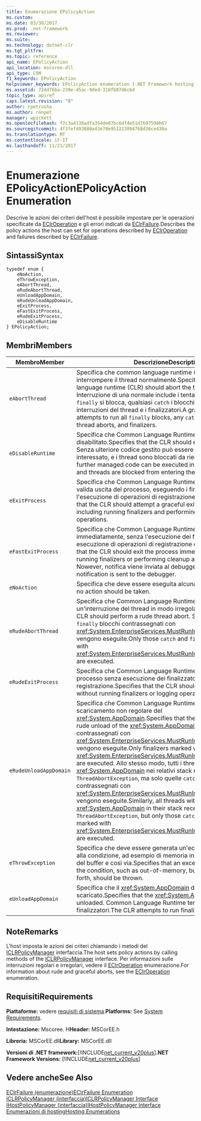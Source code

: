 ```yaml
---
title: Enumerazione EPolicyAction
ms.custom: 
ms.date: 03/30/2017
ms.prod: .net-framework
ms.reviewer: 
ms.suite: 
ms.technology: dotnet-clr
ms.tgt_pltfrm: 
ms.topic: reference
api_name: EPolicyAction
api_location: mscoree.dll
api_type: COM
f1_keywords: EPolicyAction
helpviewer_keywords: EPolicyAction enumeration [.NET Framework hosting]
ms.assetid: 72dd76ba-239e-45ac-9ded-318fb07d6c6d
topic_type: apiref
caps.latest.revision: "8"
author: rpetrusha
ms.author: ronpet
manager: wpickett
ms.openlocfilehash: f2c3a4138adfa354de07bc6df4e51d7697598b67
ms.sourcegitcommit: 4f3fef493080a43e70e951223894768d36ce430a
ms.translationtype: MT
ms.contentlocale: it-IT
ms.lasthandoff: 11/21/2017
---
```

# <a name="epolicyaction-enumeration"></a><span data-ttu-id="036fb-102">Enumerazione EPolicyAction</span><span class="sxs-lookup"><span data-stu-id="036fb-102">EPolicyAction Enumeration</span></span>
<span data-ttu-id="036fb-103">Descrive le azioni dei criteri dell'host è possibile impostare per le operazioni specificate da [EClrOperation](../../../../docs/framework/unmanaged-api/hosting/eclroperation-enumeration.md) e gli errori indicati da [EClrFailure](../../../../docs/framework/unmanaged-api/hosting/eclrfailure-enumeration.md).</span><span class="sxs-lookup"><span data-stu-id="036fb-103">Describes the policy actions the host can set for operations described by [EClrOperation](../../../../docs/framework/unmanaged-api/hosting/eclroperation-enumeration.md) and failures described by [EClrFailure](../../../../docs/framework/unmanaged-api/hosting/eclrfailure-enumeration.md).</span></span>  
  
## <a name="syntax"></a><span data-ttu-id="036fb-104">Sintassi</span><span class="sxs-lookup"><span data-stu-id="036fb-104">Syntax</span></span>  
  
```  
typedef enum {  
    eNoAction,  
    eThrowException,  
    eAbortThread,  
    eRudeAbortThread,  
    eUnloadAppDomain,  
    eRudeUnloadAppDomain,  
    eExitProcess,  
    eFastExitProcess,  
    eRudeExitProcess,  
    eDisableRuntime  
} EPolicyAction;  
```  
  
## <a name="members"></a><span data-ttu-id="036fb-105">Membri</span><span class="sxs-lookup"><span data-stu-id="036fb-105">Members</span></span>  
  
|<span data-ttu-id="036fb-106">Membro</span><span class="sxs-lookup"><span data-stu-id="036fb-106">Member</span></span>|<span data-ttu-id="036fb-107">Descrizione</span><span class="sxs-lookup"><span data-stu-id="036fb-107">Description</span></span>|  
|------------|-----------------|  
|`eAbortThread`|<span data-ttu-id="036fb-108">Specifica che common language runtime (CLR) deve interrompere il thread normalmente.</span><span class="sxs-lookup"><span data-stu-id="036fb-108">Specifies that the common language runtime (CLR) should abort the thread gracefully.</span></span> <span data-ttu-id="036fb-109">Interruzione di una normale include i tentativi di eseguire tutti `finally` si blocca, qualsiasi `catch` i blocchi correlati alle interruzioni del thread e i finalizzatori.</span><span class="sxs-lookup"><span data-stu-id="036fb-109">A graceful abort includes attempts to run all `finally` blocks, any `catch` blocks related to thread aborts, and finalizers.</span></span>|  
|`eDisableRuntime`|<span data-ttu-id="036fb-110">Specifica che Common Language Runtime deve essere stato disabilitato.</span><span class="sxs-lookup"><span data-stu-id="036fb-110">Specifies that the CLR should enter a disabled state.</span></span> <span data-ttu-id="036fb-111">Senza ulteriore codice gestito può essere eseguito nel processo interessato, e i thread sono bloccati da rientrano nel CLR.</span><span class="sxs-lookup"><span data-stu-id="036fb-111">No further managed code can be executed in the affected process, and threads are blocked from entering the CLR.</span></span>|  
|`eExitProcess`|<span data-ttu-id="036fb-112">Specifica che Common Language Runtime deve tentare una valida uscita del processo, eseguendo i finalizzatori e l'esecuzione di operazioni di registrazione e di pulizia.</span><span class="sxs-lookup"><span data-stu-id="036fb-112">Specifies that the CLR should attempt a graceful exit of the process, including running finalizers and performing cleanup and logging operations.</span></span>|  
|`eFastExitProcess`|<span data-ttu-id="036fb-113">Specifica che Common Language Runtime si chiude il processo immediatamente, senza l'esecuzione dei finalizzatori o esecuzione di operazioni di registrazione e di pulizia.</span><span class="sxs-lookup"><span data-stu-id="036fb-113">Specifies that the CLR should exit the process immediately, without running finalizers or performing cleanup and logging operations.</span></span> <span data-ttu-id="036fb-114">Nowever, notifica viene inviata al debugger.</span><span class="sxs-lookup"><span data-stu-id="036fb-114">Nowever, notification is sent to the debugger.</span></span>|  
|`eNoAction`|<span data-ttu-id="036fb-115">Specifica che deve essere eseguita alcuna azione.</span><span class="sxs-lookup"><span data-stu-id="036fb-115">Specifies that no action should be taken.</span></span>|  
|`eRudeAbortThread`|<span data-ttu-id="036fb-116">Specifica che Common Language Runtime deve eseguire un'interruzione del thread in modo irregolare.</span><span class="sxs-lookup"><span data-stu-id="036fb-116">Specifies that the CLR should perform a rude thread abort.</span></span> <span data-ttu-id="036fb-117">Solo quelli `catch` e `finally` blocchi contrassegnati con <xref:System.EnterpriseServices.MustRunInClientContextAttribute> vengono eseguite.</span><span class="sxs-lookup"><span data-stu-id="036fb-117">Only those `catch` and `finally` blocks marked with <xref:System.EnterpriseServices.MustRunInClientContextAttribute> are executed.</span></span>|  
|`eRudeExitProcess`|<span data-ttu-id="036fb-118">Specifica che Common Language Runtime deve uscire dal processo senza esecuzione dei finalizzatori o operazioni di registrazione.</span><span class="sxs-lookup"><span data-stu-id="036fb-118">Specifies that the CLR should exit the process without running finalizers or logging operations.</span></span>|  
|`eRudeUnloadAppDomain`|<span data-ttu-id="036fb-119">Specifica che Common Language Runtime deve eseguire uno scaricamento non regolare del <xref:System.AppDomain>.</span><span class="sxs-lookup"><span data-stu-id="036fb-119">Specifies that the CLR should perform a rude unload of the <xref:System.AppDomain>.</span></span> <span data-ttu-id="036fb-120">Solo i finalizzatori contrassegnati con <xref:System.EnterpriseServices.MustRunInClientContextAttribute> vengono eseguite.</span><span class="sxs-lookup"><span data-stu-id="036fb-120">Only finalizers marked with <xref:System.EnterpriseServices.MustRunInClientContextAttribute> are executed.</span></span> <span data-ttu-id="036fb-121">Allo stesso modo, tutti i thread con questo <xref:System.AppDomain> nei relativi stack ricevere un `ThreadAbortException`, ma solo quelle `catch` e `finally` blocchi contrassegnati con <xref:System.EnterpriseServices.MustRunInClientContextAttribute> vengono eseguite.</span><span class="sxs-lookup"><span data-stu-id="036fb-121">Similarly, all threads with this <xref:System.AppDomain> in their stack receive a `ThreadAbortException`, but only those `catch` and `finally` blocks marked with <xref:System.EnterpriseServices.MustRunInClientContextAttribute> are executed.</span></span>|  
|`eThrowException`|<span data-ttu-id="036fb-122">Specifica che deve essere generata un'eccezione appropriata alla condizione, ad esempio di memoria insufficiente, overflow del buffer e così via.</span><span class="sxs-lookup"><span data-stu-id="036fb-122">Specifies that an exception appropriate to the condition, such as out-of-memory, buffer overflow, and so forth, should be thrown.</span></span>|  
|`eUnloadAppDomain`|<span data-ttu-id="036fb-123">Specifica che il <xref:System.AppDomain> deve essere scaricato.</span><span class="sxs-lookup"><span data-stu-id="036fb-123">Specifies that the <xref:System.AppDomain> should be unloaded.</span></span> <span data-ttu-id="036fb-124">Common Language Runtime tenta di eseguire i finalizzatori.</span><span class="sxs-lookup"><span data-stu-id="036fb-124">The CLR attempts to run finalizers.</span></span>|  
  
## <a name="remarks"></a><span data-ttu-id="036fb-125">Note</span><span class="sxs-lookup"><span data-stu-id="036fb-125">Remarks</span></span>  
 <span data-ttu-id="036fb-126">L'host imposta le azioni dei criteri chiamando i metodi del [ICLRPolicyManager](../../../../docs/framework/unmanaged-api/hosting/iclrpolicymanager-interface.md) interfaccia.</span><span class="sxs-lookup"><span data-stu-id="036fb-126">The host sets policy actions by calling methods of the [ICLRPolicyManager](../../../../docs/framework/unmanaged-api/hosting/iclrpolicymanager-interface.md) interface.</span></span> <span data-ttu-id="036fb-127">Per informazioni sulle interruzioni regolari e irregolari, vedere il [EClrOperation](../../../../docs/framework/unmanaged-api/hosting/eclroperation-enumeration.md) enumerazione.</span><span class="sxs-lookup"><span data-stu-id="036fb-127">For information about rude and graceful aborts, see the [EClrOperation](../../../../docs/framework/unmanaged-api/hosting/eclroperation-enumeration.md) enumeration.</span></span>  
  
## <a name="requirements"></a><span data-ttu-id="036fb-128">Requisiti</span><span class="sxs-lookup"><span data-stu-id="036fb-128">Requirements</span></span>  
 <span data-ttu-id="036fb-129">**Piattaforme:** vedere [requisiti di sistema](../../../../docs/framework/get-started/system-requirements.md).</span><span class="sxs-lookup"><span data-stu-id="036fb-129">**Platforms:** See [System Requirements](../../../../docs/framework/get-started/system-requirements.md).</span></span>  
  
 <span data-ttu-id="036fb-130">**Intestazione:** Mscoree. H</span><span class="sxs-lookup"><span data-stu-id="036fb-130">**Header:** MSCorEE.h</span></span>  
  
 <span data-ttu-id="036fb-131">**Libreria:** MSCorEE.dll</span><span class="sxs-lookup"><span data-stu-id="036fb-131">**Library:** MSCorEE.dll</span></span>  
  
 <span data-ttu-id="036fb-132">**Versioni di .NET framework:**[!INCLUDE[net_current_v20plus](../../../../includes/net-current-v20plus-md.md)]</span><span class="sxs-lookup"><span data-stu-id="036fb-132">**.NET Framework Versions:** [!INCLUDE[net_current_v20plus](../../../../includes/net-current-v20plus-md.md)]</span></span>  
  
## <a name="see-also"></a><span data-ttu-id="036fb-133">Vedere anche</span><span class="sxs-lookup"><span data-stu-id="036fb-133">See Also</span></span>  
 [<span data-ttu-id="036fb-134">EClrFailure (enumerazione)</span><span class="sxs-lookup"><span data-stu-id="036fb-134">EClrFailure Enumeration</span></span>](../../../../docs/framework/unmanaged-api/hosting/eclrfailure-enumeration.md)  
 [<span data-ttu-id="036fb-135">ICLRPolicyManager (interfaccia)</span><span class="sxs-lookup"><span data-stu-id="036fb-135">ICLRPolicyManager Interface</span></span>](../../../../docs/framework/unmanaged-api/hosting/iclrpolicymanager-interface.md)  
 [<span data-ttu-id="036fb-136">IHostPolicyManager (interfaccia)</span><span class="sxs-lookup"><span data-stu-id="036fb-136">IHostPolicyManager Interface</span></span>](../../../../docs/framework/unmanaged-api/hosting/ihostpolicymanager-interface.md)  
 [<span data-ttu-id="036fb-137">Enumerazioni di hosting</span><span class="sxs-lookup"><span data-stu-id="036fb-137">Hosting Enumerations</span></span>](../../../../docs/framework/unmanaged-api/hosting/hosting-enumerations.md)
